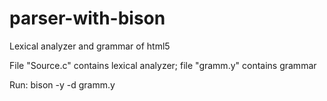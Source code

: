 # parser-with-bison
Lexical analyzer and grammar of html5

File "Source.c" contains lexical analyzer; file "gramm.y" contains grammar

Run:
bison -y -d gramm.y
